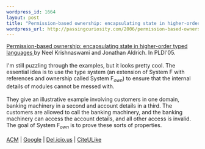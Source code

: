 ```yaml
--- 
wordpress_id: 1664
layout: post
title: "Permission-based ownership: encapsulating state in higher-order typed languages"
wordpress_url: http://passingcuriosity.com/2006/permission-based-ownership-encapsulating-state-in-higher-order-typed-languages/
---
```

<a class="title" href="http://www.cs.cmu.edu/~aldrich/papers/pldi05.pdf"> Permission-based ownership: encapsulating state in higher-order typed languages </a> by Neel Krishnaswami and Jonathan Aldrich. In PLDI'05.<br /><br />I'm still puzzling through the examples, but it looks pretty cool. The essential idea is to use the type system (an extension of <acronym>System F</acronym> with references and ownership called <acronym>System F<sub><i>own</i></sub></acronym>) to ensure that the internal details of modules cannot be messed with. <br /><br />They give an illustrative example involving customers in one domain, banking machinery in a second and account details in a third. The customers are allowed to call the banking machinery, and the banking machinery can access the account details, and all other access is invalid. The goal of <acronym>System F<sub><i>own</i></sub></acronym> is to prove these sorts of properties.<br /><br /><a href="http://portal.acm.org/citation.cfm?id=1065023">ACM</a> | <a href="http://scholar.google.com/scholar?hl=en&lr=&safe=off&cluster=17777635342074588239">Google</a> | <a href="http://del.icio.us/url/7da65101851fdc40beda72a731be4341">Del.icio.us</a> | <a href="http://www.citeulike.org/article/471760">CiteULike</a>
